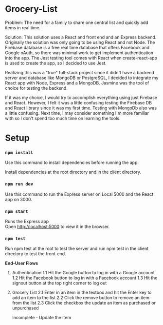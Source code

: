 # Grocery-List
Problem: The need for a family to share one central list and quickly add items in real time.


Solution: This solution uses a React and front end and an Express backend. Originally the solution was only going to be using React and not Node. The Firebase database is a free real time database that offers Facebook and Google oAuth, so there was minimal work to get implement authentication into the app. The Jest testing tool comes with React when create-react-app is used to create the app, so I decided to use Jest. 

Realizing this was a "true" full-stack project since it didn't have a backend server and database like MongoDB or PostgreSQL, I decided to integrate my React app with Node, Express and a MongoDB. Jasmine was the tool of choice for testing the backend. 

If it was my choice, I would try to accomplish everything using just Firebase and React. However, I felt it was a little confusing testing the Firebase DB and React library since it was my first time. Testing with MongoDb also was a little confusing. Next time, I may consider something I'm more familiar with so I don't spend too much time on learning the tools.


# Setup

### `npm install`

Use this command to install dependencies before running the app.

Install dependencies at the root directory and in the client directory.


### `npm run dev`

Use this command to run the Express server on Local 5000 and the React app on 3000.



### `npm start`

Runs the Express app<br>
Open [http://localhost:5000](http://localhost:5000) to view it in the browser.


### `npm test`

Run npm test at the root to test the server and run npm test in the client directory to test the front-end.<br>


**End-User Flows**

1. Authentication
    1.1 Hit the Google button to log in with a Google account
    1.2 Hit the Facebook button to log in with a Facebook account
    1.3 Hit the signout button at the top right corner to log out


2. Grocery List
    2.1 Enter in an item in the textbox and hit the Enter key to add an item to the list 
    2.2 Click the remove button to remove an item from the list
    2.3 Click the checkbox the update an item as purchased or unpurchased
    
    Incomplete - Update the item 